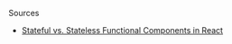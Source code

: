 Sources

* [Stateful vs. Stateless Functional Components in React](https://code.tutsplus.com/tutorials/stateful-vs-stateless-functional-components-in-react--cms-29541)
